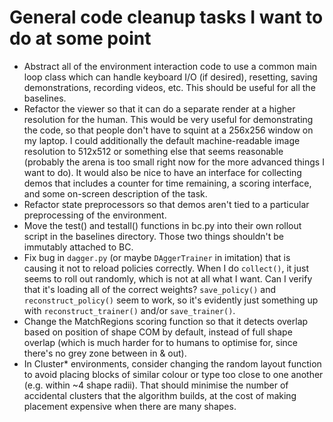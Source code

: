 # General code cleanup tasks I want to do at some point

- Abstract all of the environment interaction code to use a common main loop
  class which can handle keyboard I/O (if desired), resetting, saving
  demonstrations, recording videos, etc. This should be useful for all the
  baselines.
- Refactor the viewer so that it can do a separate render at a higher resolution
  for the human. This would be very useful for demonstrating the code, so that
  people don't have to squint at a 256x256 window on my laptop. I could
  additionally the default machine-readable image resolution to 512x512 or
  something else that seems reasonable (probably the arena is too small right
  now for the more advanced things I want to do). It would also be nice to have
  an interface for collecting demos that includes a counter for time remaining,
  a scoring interface, and some on-screen description of the task.
- Refactor state preprocessors so that demos aren't tied to a particular
  preprocessing of the environment.
- Move the test() and testall() functions in bc.py into their own rollout script
  in the baselines directory. Those two things shouldn't be immutably attached
  to BC.
- Fix bug in `dagger.py` (or maybe `DAggerTrainer` in imitation) that is causing
  it not to reload policies correctly. When I do `collect()`, it just seems to
  roll out randomly, which is not at all what I want. Can I verify that it's
  loading all of the correct weights? `save_policy()` and `reconstruct_policy()`
  seem to work, so it's evidently just something up with
  `reconstruct_trainer()` and/or `save_trainer()`.
- Change the MatchRegions scoring function so that it detects overlap based on
  position of shape COM by default, instead of full shape overlap (which is much
  harder for to humans to optimise for, since there's no grey zone between in &
  out).
- In Cluster* environments, consider changing the random layout function to
  avoid placing blocks of similar colour or type too close to one another (e.g.
  within ~4 shape radii). That should minimise the number of accidental clusters
  that the algorithm builds, at the cost of making placement expensive when
  there are many shapes.

